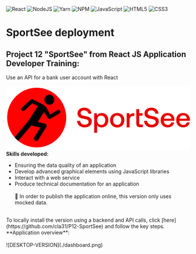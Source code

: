 ![React](https://img.shields.io/badge/react-%2320232a.svg?style=for-the-badge&logo=react&logoColor=%2361DAFB)
![NodeJS](https://img.shields.io/badge/node.js-6DA55F?style=for-the-badge&logo=node.js&logoColor=white)
![Yarn](https://img.shields.io/badge/yarn-%232C8EBB.svg?style=for-the-badge&logo=yarn&logoColor=white)
![NPM](https://img.shields.io/badge/NPM-%23000000.svg?style=for-the-badge&logo=npm&logoColor=white)
![JavaScript](https://img.shields.io/badge/javascript-%23323330.svg?style=for-the-badge&logo=javascript&logoColor=%23F7DF1E)
![HTML5](https://img.shields.io/badge/html5-%23E34F26.svg?style=for-the-badge&logo=html5&logoColor=white)
![CSS3](https://img.shields.io/badge/css3-%231572B6.svg?style=for-the-badge&logo=css3&logoColor=white)

###

# SportSee deployment

###

## Project 12 "SportSee" from React JS Application Developer Training:<br/>

Use an API for a bank user account with React
<br/>
<br/>
![Texte alternatif](./sportsee/src/Assets/logo.png 'Logo Sportsee')<br/>
**Skills developed:**

- Ensuring the data quality of an application
- Develop advanced graphical elements using JavaScript libraries
- Interact with a web service
- Produce technical documentation for an application
  <br/>
  <br/>
🚨 In order to publish the application online, this version only uses mocked data.<br/>
<br/>
To locally install the version using a backend and API calls, click [here](https://github.com/cla31/P12-SportSee) and follow the key steps.<br/>
**Application overview**:
<br/>
<br/>
![DESKTOP-VERSION](./dashboard.png)

##
